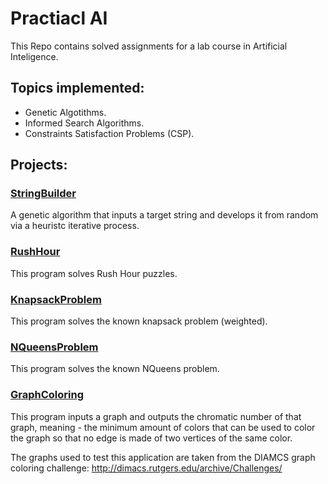 # Practiacl AI

This Repo contains solved assignments for a lab course in Artificial Inteligence.

## Topics implemented:
- Genetic Algotithms.
- Informed Search Algorithms.
- Constraints Satisfaction Problems (CSP).

## Projects:

### [StringBuilder][1]
A genetic algorithm that inputs a target string and develops it from random via a heuristc iterative process.

### [RushHour][2]
This program solves Rush Hour puzzles.

### [KnapsackProblem][3]
This program solves the known knapsack problem (weighted).

### [NQueensProblem][4]
This program solves the known NQueens problem.

### [GraphColoring][5]
This program inputs a graph and outputs the chromatic number of that graph, meaning - the minimum amount of colors that can be used to color the graph so that no edge is made of two vertices of the same color.

The graphs used to test this application are taken from the DIAMCS graph coloring challenge: http://dimacs.rutgers.edu/archive/Challenges/

<!-- links -->

[1]: https://en.wikipedia.org/wiki/Genetic_algorithm
[2]: https://en.wikipedia.org/wiki/Rush_Hour_(puzzle)
[3]: https://en.wikipedia.org/wiki/Knapsack_problem
[4]: https://en.wikipedia.org/wiki/Eight_queens_puzzle
[5]: https://en.wikipedia.org/wiki/Graph_coloring